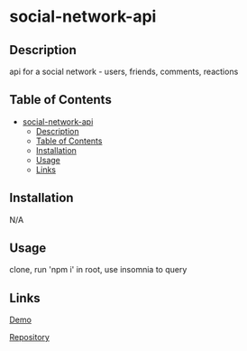 # social-network-api

## Description

api for a social network - users, friends, comments, reactions

## Table of Contents

- [social-network-api](#social-network-api)
  - [Description](#description)
  - [Table of Contents](#table-of-contents)
  - [Installation](#installation)
  - [Usage](#usage)
  - [Links](#links)

## Installation

N/A

## Usage

clone, run 'npm i' in root, use insomnia to query

## Links

[Demo](https://youtu.be/duo62AQxhKU)

[Repository](https://github.com/ReallyAwesomeName/social-network-api)
